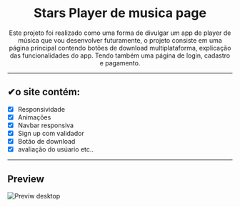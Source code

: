 <h1 align="center">Stars Player de musica page</h1>

<p align="center">Este projeto foi realizado como uma forma de divulgar um app de player de música que vou desenvolver futuramente,
o projeto consiste em uma página principal contendo botões de download multiplataforma, explicação das funcionalidades do app.
Tendo também uma página de login, cadastro e pagamento.</p>

---

## ✔o site contém:

- [x] Responsividade
- [x] Animações
- [x] Navbar responsiva
- [x] Sign up com validador
- [x] Botão de download
- [x] avaliação do usúario
etc..

---

## Preview

<img scr="imgs\stars desktop.JPG" alt="Previw desktop"></img>